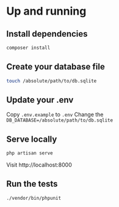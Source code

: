 # Up and running


## Install dependencies

```bash
composer install
```

## Create your database file

```bash
touch /absolute/path/to/db.sqlite
```

## Update your .env

Copy `.env.example` to `.env`
Change the `DB_DATABASE=/absolute/path/to/db.sqlite`

## Serve locally

```bash
php artisan serve
```

Visit http://localhost:8000

## Run the tests

```bash
./vendor/bin/phpunit
```